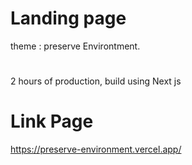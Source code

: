 # Landing page

theme : preserve Environtment.
# 
2 hours of production,
build using Next js

# Link Page
https://preserve-environment.vercel.app/

